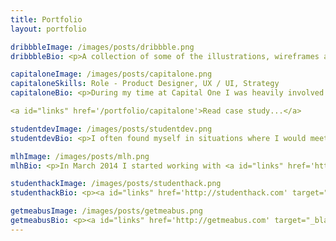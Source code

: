 ```yaml
---
title: Portfolio
layout: portfolio

dribbbleImage: /images/posts/dribbble.png
dribbbleBio: <p>A collection of some of the illustrations, wireframes and concepts that I've created and shared with the <a id="links" href='http://dribbble.com/syeef' target="_blank">Dribbble</a> commmunity. I'm always open to getting feedback and learning what I can improve, but kudos is also always greatly appreciated.</p>

capitaloneImage: /images/posts/capitalone.png
capitaloneSkills: Role - Product Designer, UX / UI, Strategy
capitaloneBio: <p>During my time at Capital One I was heavily involved with the conception, ideation, user understanding and execution of their mobile app, for both the Android and iOS platform. The <a id="links" href='http://capitalone.co.uk/app' target="_blank">app</a> is used by customers to service their credit card by viewing transactions, making payments and address issues with their account.</p>

<a id="links" href='/portfolio/capitalone'>Read case study...</a>

studentdevImage: /images/posts/studentdev.png
studentdevBio: <p>I often found myself in situations where I would meet people who were really excited and motivated to play with and learn a new technology but couldn’t find any good resources to initially get started.</p> <p><a id="links" href='http://studentdev.io' target="_blank">StudentDev</a> is a small project I worked on to try to change this. It's a collection of resources to help someone learn a new technology, sharpen their design skills and even find a local meet up group.</p><p>Today it is open to anyone to contribute towards, and I'm always looking to expand the collection with newer and more relevant material.</p>

mlhImage: /images/posts/mlh.png
mlhBio: <p>In March 2014 I started working with <a id="links" href='https://twitter.com/jna_sh' target="_blank">Joe Nash</a>, <a id="links" href='https://twitter.com/tfogo' target="_blank">Tim Fogarty</a> and <a id="links" href='http://bilaw.al' target="_blank">Bilawal Hameed</a> on a project to help build a thriving student hackathon community in the EU. <a id="links" href='https://twitter.com/SwiftAlphaOne' target="_blank">Mike Swift</a> and <a id="links" href='https://twitter.com/jonmarkgo' target="_blank">Jon Gottfried</a> were also trying to solve a similar problem in North America. A couple of phone calls, emails and deliberation sessions later, we are all now helping grow the global student hackathon community. Today <a id="links" href='https://mlh.io' target="_blank">Major League Hacking</a> helps support over 65,000 students and 200+ events and has a strong 10+ full time team behind it.</p> <p>MLH exposed me to and gave me experience working with at a startup from the earliest stages all the way through to our current huge growth. The time spent has been well worth the positive impact and growth of the student hacker community.</p>

studenthackImage: /images/posts/studenthack.png
studenthackBio: <p><a id="links" href='http://studenthack.com' target="_blank">StudentHack</a> was the first event I ever organised, and introduced me to a community I've since fallen in love with. I oversaw a fundraising campaign that raised £9,000 ($15,000) from Capital One, AutoTrader, GitHub and others for the operations of the hackathon, exceeding budgetary goals by 30%. Since the first event in February 2014, I also helped organise the October 2014 with my Co-Founder <a id="links" href='http://bilaw.al' target="_blank">Bilawal Hameed</a>.</p>

getmeabusImage: /images/posts/getmeabus.png
getmeabusBio: <p><a id="links" href='http://getmeabus.com' target="_blank">Get Me a Bus</a> was a project developed by <a id="links" href='http://danwilson.co' target="_blank">Danny Wilson</a> and myself. After using the bus for a while I became frustrated that I wasn't able to easily find out when the buses were departing. Of course this problem had already been solved by others but I found their solutions to be either poor and outdated, or I had to pay for an app that wouldn't even guarantee full coverage!</p> <p>This is where <a id="links" href='http://getmeabus.com' target="_blank">getmeabus.com</a> steps in. It simply locates you and plots all the nearby bus stops, then with a click of a bus stop it display the departure times. The service currently only supports the UK.</p>
---
```

